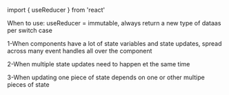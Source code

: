 import {  useReducer } from 'react'

When to use: useReducer = immutable, always return a new type of dataas per switch case

1-When components have a lot of state variables and state updates,
  spread across many event handles all over the component

2-When multiple state updates need to happen et the same time

3-When updating one piece of state depends on one or other multipe pieces of state